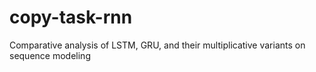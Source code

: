 # copy-task-rnn
Comparative analysis of LSTM, GRU, and their multiplicative variants on sequence modeling
